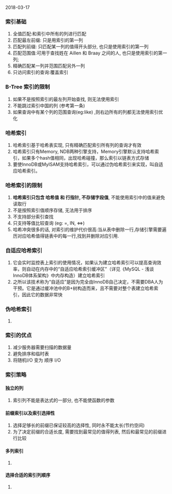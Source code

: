 2018-03-17

### 索引基础
1. 全值匹配:和索引中所有的列进行匹配
2. 匹配最左前缀: 只是用索引的第一列
3. 匹配列前缀: 只匹配某一列的值得开头部分, 也只是使用索引的第一列
4. 匹配范围值:可用于查找姓在 Aillen 和 Braay 之间的人, 也只是使用索引的第一列;
5. 精确匹配某一列并范围匹配另外一列
6. 只访问索引的查询:覆盖索引

### B-Tree 索引的限制
1. 如果不是按照索引的最左列开始查找, 则无法使用索引
2. 不能跳过索引中国的列 (参考第一条)
3. 如果查询中有某个列的范围查询(eg:like) ,则右边所有的列都无法使用索引优化

### 哈希索引
1. 哈希索引基于哈希表实现, 只有精确匹配索引所有列的查询才有效
2. 哈希索引只有Memory, NDB两种引擎支持，Memory引擎默认支持哈希索引，如果多个hash值相同，出现哈希碰撞，那么索引以链表方式存储
3. 要使InnoDB或MyISAM支持哈希索引，可以通过伪哈希索引来实现，叫自适应哈希索引。

### 哈希索引的限制
1. **哈希索引只包含 哈希值 和 行指针, 不存储字段值**, 不能使用索引中的值来避免读取行
2. 不是按照索引值顺序存储, 无法用于排序
3. 不支持部分索引查找
4. 只支持等值比较查询 (eg: =, IN, <=>)
5. 哈希冲突很多的话, 对索引的维护代价很高:当从表中删除一行,存储引擎需要遍历对应哈希值得链表中的每一行,找到并删除对应引用.

### 自适应哈希索引
1. 它会实时监控表上索引的使用情况，如果认为建立哈希索引可以提高查询效率，则自动在内存中的“自适应哈希索引缓冲区”（详见《MySQL - 浅谈InnoDB体系架构》中内存构造）建立哈希索引
2. 之所以该技术称为“自适应”是因为完全由InnoDB自己决定，不需要DBA人为干预。它是通过缓冲池中的B+树构造而来，且不需要对整个表建立哈希索引，因此它的数据非常快

### 伪哈希索引
1. 

### 索引的优点
1. 减少服务器需要扫描的数据量
2. 避免排序和临时表
3. 将随机I/O 变为 顺序 I/O


### 索引策略

#### 独立的列
1. 索引列不能是表达式的一部分, 也不能使函数的参数

#### 前缀索引以及索引选择性
1. 选择足够长的前缀已保证较高的选择性, 同时永不能太长(节约空间)
2. 为了决定前缀的合适长度, 需要找到最常见的值得列表, 然后和最常见的前缀进行比较

#### 多列索引
1. 

#### 选择合适的索引列顺序
1. 